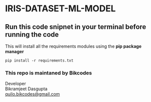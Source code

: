 # IRIS-DATASET-ML-MODEL

## Run this code snipnet in your terminal before running the code
This will install all the requirements modules using the **pip package manager**

```pip install -r requirements.txt``` 

### This repo is maintaned by Bikcodes
Developer  <br />
Bikramjeet Dasgupta  <br />
quilo.bikcodes@gmail.com 